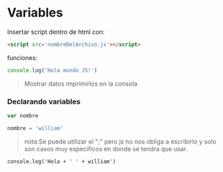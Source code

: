 # Variables

Insertar script dentro de html con:
```html 
<script src='nombreDelArchivo.js'></script> 
```

funciones:

```js
console.log('Hola mundo JS!') 
``` 
> Mostrar datos imprimirlos en la consola

### Declarando variables

```js 
var nombre

nombre = 'william'
```  

> nota:Se puede utilizar el ";" pero js no nos obliga a escribirlo y solo son casos muy especificos en donde se tendra que usar.

```
console.log('Hola + ' ' + william')
```